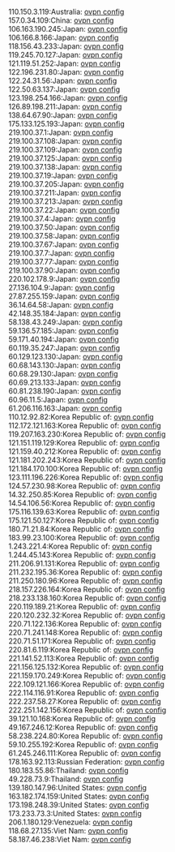 110.150.3.119:Australia: [ovpn config](vpn/110_150_3_119.ovpn)  
157.0.34.109:China: [ovpn config](vpn/157_0_34_109.ovpn)  
106.163.190.245:Japan: [ovpn config](vpn/106_163_190_245.ovpn)  
106.166.8.166:Japan: [ovpn config](vpn/106_166_8_166.ovpn)  
118.156.43.233:Japan: [ovpn config](vpn/118_156_43_233.ovpn)  
119.245.70.127:Japan: [ovpn config](vpn/119_245_70_127.ovpn)  
121.119.51.252:Japan: [ovpn config](vpn/121_119_51_252.ovpn)  
122.196.231.80:Japan: [ovpn config](vpn/122_196_231_80.ovpn)  
122.24.31.56:Japan: [ovpn config](vpn/122_24_31_56.ovpn)  
122.50.63.137:Japan: [ovpn config](vpn/122_50_63_137.ovpn)  
123.198.254.166:Japan: [ovpn config](vpn/123_198_254_166.ovpn)  
126.89.198.211:Japan: [ovpn config](vpn/126_89_198_211.ovpn)  
138.64.67.90:Japan: [ovpn config](vpn/138_64_67_90.ovpn)  
175.133.125.193:Japan: [ovpn config](vpn/175_133_125_193.ovpn)  
219.100.37.1:Japan: [ovpn config](vpn/219_100_37_1.ovpn)  
219.100.37.108:Japan: [ovpn config](vpn/219_100_37_108.ovpn)  
219.100.37.109:Japan: [ovpn config](vpn/219_100_37_109.ovpn)  
219.100.37.125:Japan: [ovpn config](vpn/219_100_37_125.ovpn)  
219.100.37.138:Japan: [ovpn config](vpn/219_100_37_138.ovpn)  
219.100.37.19:Japan: [ovpn config](vpn/219_100_37_19.ovpn)  
219.100.37.205:Japan: [ovpn config](vpn/219_100_37_205.ovpn)  
219.100.37.211:Japan: [ovpn config](vpn/219_100_37_211.ovpn)  
219.100.37.213:Japan: [ovpn config](vpn/219_100_37_213.ovpn)  
219.100.37.22:Japan: [ovpn config](vpn/219_100_37_22.ovpn)  
219.100.37.4:Japan: [ovpn config](vpn/219_100_37_4.ovpn)  
219.100.37.50:Japan: [ovpn config](vpn/219_100_37_50.ovpn)  
219.100.37.58:Japan: [ovpn config](vpn/219_100_37_58.ovpn)  
219.100.37.67:Japan: [ovpn config](vpn/219_100_37_67.ovpn)  
219.100.37.7:Japan: [ovpn config](vpn/219_100_37_7.ovpn)  
219.100.37.77:Japan: [ovpn config](vpn/219_100_37_77.ovpn)  
219.100.37.90:Japan: [ovpn config](vpn/219_100_37_90.ovpn)  
220.102.178.9:Japan: [ovpn config](vpn/220_102_178_9.ovpn)  
27.136.104.9:Japan: [ovpn config](vpn/27_136_104_9.ovpn)  
27.87.255.159:Japan: [ovpn config](vpn/27_87_255_159.ovpn)  
36.14.64.58:Japan: [ovpn config](vpn/36_14_64_58.ovpn)  
42.148.35.184:Japan: [ovpn config](vpn/42_148_35_184.ovpn)  
58.138.43.249:Japan: [ovpn config](vpn/58_138_43_249.ovpn)  
59.136.57.185:Japan: [ovpn config](vpn/59_136_57_185.ovpn)  
59.171.40.194:Japan: [ovpn config](vpn/59_171_40_194.ovpn)  
60.119.35.247:Japan: [ovpn config](vpn/60_119_35_247.ovpn)  
60.129.123.130:Japan: [ovpn config](vpn/60_129_123_130.ovpn)  
60.68.143.130:Japan: [ovpn config](vpn/60_68_143_130.ovpn)  
60.68.29.130:Japan: [ovpn config](vpn/60_68_29_130.ovpn)  
60.69.213.133:Japan: [ovpn config](vpn/60_69_213_133.ovpn)  
60.81.238.190:Japan: [ovpn config](vpn/60_81_238_190.ovpn)  
60.96.11.5:Japan: [ovpn config](vpn/60_96_11_5.ovpn)  
61.206.116.163:Japan: [ovpn config](vpn/61_206_116_163.ovpn)  
110.12.92.82:Korea Republic of: [ovpn config](vpn/110_12_92_82.ovpn)  
112.172.121.163:Korea Republic of: [ovpn config](vpn/112_172_121_163.ovpn)  
119.207.163.230:Korea Republic of: [ovpn config](vpn/119_207_163_230.ovpn)  
121.151.119.129:Korea Republic of: [ovpn config](vpn/121_151_119_129.ovpn)  
121.159.40.212:Korea Republic of: [ovpn config](vpn/121_159_40_212.ovpn)  
121.181.202.243:Korea Republic of: [ovpn config](vpn/121_181_202_243.ovpn)  
121.184.170.100:Korea Republic of: [ovpn config](vpn/121_184_170_100.ovpn)  
123.111.196.226:Korea Republic of: [ovpn config](vpn/123_111_196_226.ovpn)  
124.57.230.98:Korea Republic of: [ovpn config](vpn/124_57_230_98.ovpn)  
14.32.250.85:Korea Republic of: [ovpn config](vpn/14_32_250_85.ovpn)  
14.54.106.56:Korea Republic of: [ovpn config](vpn/14_54_106_56.ovpn)  
175.116.139.63:Korea Republic of: [ovpn config](vpn/175_116_139_63.ovpn)  
175.121.50.127:Korea Republic of: [ovpn config](vpn/175_121_50_127.ovpn)  
180.71.21.84:Korea Republic of: [ovpn config](vpn/180_71_21_84.ovpn)  
183.99.23.100:Korea Republic of: [ovpn config](vpn/183_99_23_100.ovpn)  
1.243.221.4:Korea Republic of: [ovpn config](vpn/1_243_221_4.ovpn)  
1.244.45.143:Korea Republic of: [ovpn config](vpn/1_244_45_143.ovpn)  
211.206.91.131:Korea Republic of: [ovpn config](vpn/211_206_91_131.ovpn)  
211.232.195.36:Korea Republic of: [ovpn config](vpn/211_232_195_36.ovpn)  
211.250.180.96:Korea Republic of: [ovpn config](vpn/211_250_180_96.ovpn)  
218.157.226.164:Korea Republic of: [ovpn config](vpn/218_157_226_164.ovpn)  
218.233.138.160:Korea Republic of: [ovpn config](vpn/218_233_138_160.ovpn)  
220.119.189.21:Korea Republic of: [ovpn config](vpn/220_119_189_21.ovpn)  
220.120.232.32:Korea Republic of: [ovpn config](vpn/220_120_232_32.ovpn)  
220.71.122.136:Korea Republic of: [ovpn config](vpn/220_71_122_136.ovpn)  
220.71.241.148:Korea Republic of: [ovpn config](vpn/220_71_241_148.ovpn)  
220.71.51.171:Korea Republic of: [ovpn config](vpn/220_71_51_171.ovpn)  
220.81.6.119:Korea Republic of: [ovpn config](vpn/220_81_6_119.ovpn)  
221.141.52.113:Korea Republic of: [ovpn config](vpn/221_141_52_113.ovpn)  
221.156.125.132:Korea Republic of: [ovpn config](vpn/221_156_125_132.ovpn)  
221.159.170.249:Korea Republic of: [ovpn config](vpn/221_159_170_249.ovpn)  
222.109.121.166:Korea Republic of: [ovpn config](vpn/222_109_121_166.ovpn)  
222.114.116.91:Korea Republic of: [ovpn config](vpn/222_114_116_91.ovpn)  
222.237.58.27:Korea Republic of: [ovpn config](vpn/222_237_58_27.ovpn)  
222.251.142.156:Korea Republic of: [ovpn config](vpn/222_251_142_156.ovpn)  
39.121.10.168:Korea Republic of: [ovpn config](vpn/39_121_10_168.ovpn)  
49.167.246.12:Korea Republic of: [ovpn config](vpn/49_167_246_12.ovpn)  
58.238.224.80:Korea Republic of: [ovpn config](vpn/58_238_224_80.ovpn)  
59.10.255.192:Korea Republic of: [ovpn config](vpn/59_10_255_192.ovpn)  
61.245.246.111:Korea Republic of: [ovpn config](vpn/61_245_246_111.ovpn)  
178.163.92.113:Russian Federation: [ovpn config](vpn/178_163_92_113.ovpn)  
180.183.55.86:Thailand: [ovpn config](vpn/180_183_55_86.ovpn)  
49.228.73.9:Thailand: [ovpn config](vpn/49_228_73_9.ovpn)  
139.180.147.96:United States: [ovpn config](vpn/139_180_147_96.ovpn)  
163.182.174.159:United States: [ovpn config](vpn/163_182_174_159.ovpn)  
173.198.248.39:United States: [ovpn config](vpn/173_198_248_39.ovpn)  
173.233.73.3:United States: [ovpn config](vpn/173_233_73_3.ovpn)  
206.1.180.129:Venezuela: [ovpn config](vpn/206_1_180_129.ovpn)  
118.68.27.135:Viet Nam: [ovpn config](vpn/118_68_27_135.ovpn)  
58.187.46.238:Viet Nam: [ovpn config](vpn/58_187_46_238.ovpn)  
